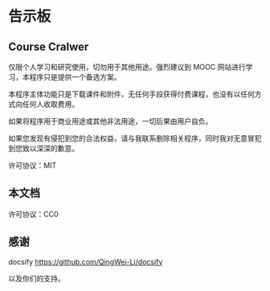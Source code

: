 # 告示板

## Course Cralwer

仅限个人学习和研究使用，切勿用于其他用途。强烈建议到 MOOC 网站进行学习，本程序只是提供一个备选方案。

本程序主体功能只是下载课件和附件，无任何手段获得付费课程，也没有以任何方式向任何人收取费用。

如果将程序用于商业用途或其他非法用途，一切后果由用户自负。

如果您发现有侵犯到您的合法权益，请与我联系删除相关程序，同时我对无意冒犯到您致以深深的歉意。

许可协议：MIT

## 本文档

许可协议：CC0

## 感谢

docsify https://github.com/QingWei-Li/docsify

以及你们的支持。
